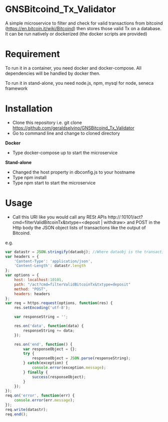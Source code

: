 # GNSBitcoind_Tx_Validator
A simple microservice to filter and check for valid transactions from bitcoind (https://en.bitcoin.it/wiki/Bitcoind) then stores those valid Tx on a database. It can be run natively or dockerized (the docker scripts are provided)

# Requirement
To run it in a container, you need docker and docker-compose. All dependencies will be handled by docker then.

To run it in stand-alone, you need node.js, npm, mysql for node, seneca framework

# Installation
- Clone this repository i.e. git clone https://github.com/geraldselvino/GNSBitcoind_Tx_Validator 
- Go to command line and change to cloned directory 

**Docker** 
- Type docker-compose up to start the microservice 

**Stand-alone** 
- Changed the host property in dbconfig.js to your hostname 
- Type npm install 
- Type npm start to start the microservice 

# Usage
- Call this URI like you would call any RESt APIs http://<host>:10101/act?cmd=filterValidBitcoinTx&txtype=<deposit | withdraw> and POST in the Http body the JSON object lists of transactions like the output of Bitcoind. 

e.g.
```javascript
var datastr = JSON.stringify(dataobj); //Where dataobj is the transactions object from Bitcoind
var headers = {
    'Content-Type': 'application/json',
    'Content-Length': datastr.length
};
var options = {
    host: localhost:10101,
    path: "/act?cmd=filterValidBitcoinTx&txtype=deposit"
    method: "POST",
    headers: headers
};
var req = https.request(options, function(res) {
    res.setEncoding('utf-8');

    var responseString = '';

    res.on('data', function(data) {
        responseString += data;
    });

    res.on('end', function() {
        var responseObject = {};
        try {
            responseObject = JSON.parse(responseString);
        } catch(exception) {
            console.error(exception.message);
        } finally {
            success(responseObject);
        }
    });
});
req.on('error', function(err) {
    console.error(err.message);
});
req.write(datastr);
req.end();
```
